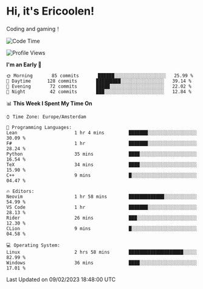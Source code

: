 # Hi, it's Ericoolen!
Coding and gaming！

<!--START_SECTION:waka-->
![Code Time](http://img.shields.io/badge/Code%20Time-663%20hrs%2023%20mins-blue)

![Profile Views](http://img.shields.io/badge/Profile%20Views-17-blue)

**I'm an Early 🐤** 

```text
🌞 Morning       85 commits       ██████░░░░░░░░░░░░░░░░░░░   25.99 % 
🌆 Daytime      128 commits       █████████░░░░░░░░░░░░░░░░   39.14 % 
🌃 Evening       72 commits       █████░░░░░░░░░░░░░░░░░░░░   22.02 % 
🌙 Night         42 commits       ███░░░░░░░░░░░░░░░░░░░░░░   12.84 % 

```


📊 **This Week I Spent My Time On** 

```text
⌚︎ Time Zone: Europe/Amsterdam

💬 Programming Languages: 
Lean                     1 hr 4 mins         ███████░░░░░░░░░░░░░░░░░░   30.09 % 
F#                       1 hr                ███████░░░░░░░░░░░░░░░░░░   28.24 % 
Python                   35 mins             ████░░░░░░░░░░░░░░░░░░░░░   16.54 % 
TeX                      34 mins             ████░░░░░░░░░░░░░░░░░░░░░   15.90 % 
C++                      9 mins              █░░░░░░░░░░░░░░░░░░░░░░░░   04.47 % 

🔥 Editors: 
Neovim                   1 hr 58 mins        █████████████░░░░░░░░░░░░   54.99 % 
VS Code                  1 hr                ███████░░░░░░░░░░░░░░░░░░   28.13 % 
Rider                    26 mins             ███░░░░░░░░░░░░░░░░░░░░░░   12.30 % 
CLion                    9 mins              █░░░░░░░░░░░░░░░░░░░░░░░░   04.58 % 

💻 Operating System: 
Linux                    2 hrs 58 mins       ████████████████████░░░░░   82.99 % 
Windows                  36 mins             ████░░░░░░░░░░░░░░░░░░░░░   17.01 % 

```


 Last Updated on 09/02/2023 18:48:00 UTC
<!--END_SECTION:waka-->

